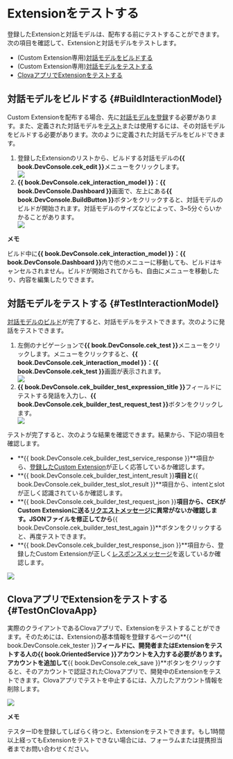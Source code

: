 # Extensionをテストする

登録したExtensionと対話モデルは、配布する前にテストすることができます。次の項目を確認して、Extensionと対話モデルをテストします。

* (Custom Extension専用)[対話モデルをビルドする](#BuildInteractionModel)
* (Custom Extension専用)[対話モデルをテストする](#TestInteractionModel)
* [ClovaアプリでExtensionをテストする](#TestOnClovaApp)

## 対話モデルをビルドする {#BuildInteractionModel}

Custom Extensionを配布する場合、先に[対話モデルを登録](/DevConsole/Guides/CEK/Register_Interaction_Model.md)する必要があります。また、定義された対話モデルを[テスト](#TestInteractionModel)または使用するには、その対話モデルをビルドする必要があります。次のように定義された対話モデルをビルドできます。

<ol>
  <li>登録したExtensionのリストから、ビルドする対話モデルの<strong>{{ book.DevConsole.cek_edit }}</strong>メニューをクリックします。</li>
  <img src="/DevConsole/Resources/Images/DevConsole-Interaction_Model_Menu.png" />
  <li><strong>{{ book.DevConsole.cek_interaction_model }}：{{ book.DevConsole.Dashboard }}</strong>画面で、左上にある<strong>{{ book.DevConsole.BuildButton }}</strong>ボタンをクリックすると、対話モデルのビルドが開始されます。対話モデルのサイズなどによって、3~5分ぐらいかかることがあります。</li>
  <img src="/DevConsole/Resources/Images/DevConsole-Build_Interaction_Model.png" />
</ol>

<div class="note">
  <p><strong>メモ</strong></p>
  <p>ビルド中に<strong>{{ book.DevConsole.cek_interaction_model }}：{{ book.DevConsole.Dashboard }}</strong>内で他のメニューに移動しても、ビルドはキャンセルされません。ビルドが開始されてからも、自由にメニューを移動したり、内容を編集したりできます。</p>
</div>

## 対話モデルをテストする {#TestInteractionModel}

[対話モデルのビルド](#BuildInteractionModel)が完了すると、対話モデルをテストできます。次のように発話をテストできます。

<ol>
  <li>左側のナビゲーションで<strong>{{ book.DevConsole.cek_test }}</strong>メニューをクリックします。メニューをクリックすると、<strong>{{ book.DevConsole.cek_interaction_model }}：{{ book.DevConsole.cek_test }}</strong>画面が表示されます。</li>
  <img src="/DevConsole/Resources/Images/DevConsole-Test_Menu.png" />
  <li><strong>{{ book.DevConsole.cek_builder_test_expression_title }}</strong>フィールドにテストする発話を入力し、<strong>{{ book.DevConsole.cek_builder_test_request_test }}</strong>ボタンをクリックします。</li>
  <img src="/DevConsole/Resources/Images/DevConsole-Test_Utterance_Example.png" />
</ol>

テストが完了すると、次のような結果を確認できます。結果から、下記の項目を確認します。

* **{{ book.DevConsole.cek_builder_test_service_response }}**項目から、[登録したCustom Extension](/DevConsole/Guides/CEK/Register_Extension.md)が正しく応答しているか確認します。
* **{{ book.DevConsole.cek_builder_test_intent_result }}**項目と**{{ book.DevConsole.cek_builder_test_slot_result }}**項目から、intentとslotが正しく認識されているか確認します。
* **{{ book.DevConsole.cek_builder_test_request_json }}**項目から、CEKがCustom Extensionに送る[リクエストメッセージ](/CEK/References/CEK_API.md#CustomExtRequestMessage)に異常がないか確認します。JSONファイルを修正してから**{{ book.DevConsole.cek_builder_test_test_again }}**ボタンをクリックすると、再度テストできます。
* **{{ book.DevConsole.cek_builder_test_response_json }}**項目から、登録したCustom Extensionが正しく[レスポンスメッセージ](/CEK/References/CEK_API.md#CustomExtResponseMessage)を返しているか確認します。

![](/DevConsole/Resources/Images/DevConsole-Test_Result.png)

## ClovaアプリでExtensionをテストする {#TestOnClovaApp}

実際のクライアントであるClovaアプリで、Extensionをテストすることができます。そのためには、Extensionの基本情報を登録するページの**{{ book.DevConsole.cek_tester }}**フィールドに、開発者またはExtensionをテストする人の<strong>{{ book.OrientedService }}アカウント</strong>を入力する必要があります。アカウントを追加して**{{ book.DevConsole.cek_save }}**ボタンをクリックすると、そのアカウントで認証されたClovaアプリで、開発中のExtensionをテストできます。Clovaアプリでテストを中止するには、入力したアカウント情報を削除します。

![](/DevConsole/Resources/Images/DevConsole-Add_Tester_ID.png)

<div class="note">
  <p><strong>メモ</strong></p>
  <p>テスターIDを登録してしばらく待つと、Extensionをテストできます。もし1時間以上経ってもExtensionをテストできない場合には、フォーラムまたは提携担当者までお問い合わせください。</p>
</div>
